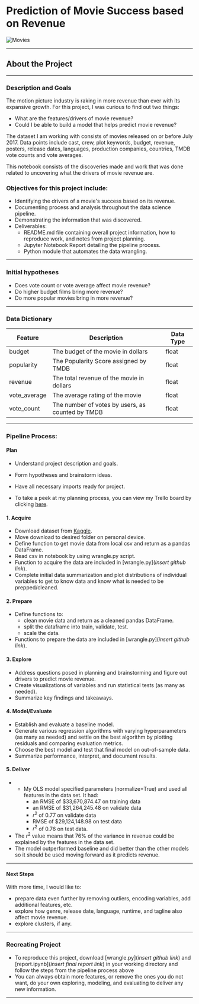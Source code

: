 # Prediction of Movie Success based on Revenue
![Movies](https://image.shutterstock.com/image-vector/film-festival-260nw-8170690.jpg)
****

## About the Project

****

### Description and Goals

The motion picture industry is raking in more revenue than ever with its expansive growth. For this project, I was curious to find out two things:
- What are the features/drivers of movie revenue?
- Could I be able to build a model that helps predict movie revenue?

The dataset I am working with consists of movies released on or before July 2017. Data points include cast, crew, plot keywords, budget, revenue, posters, release dates, languages, production companies, countries, TMDB vote counts and vote averages.

This notebook consists of the discoveries made and work that was done related to uncovering what the drivers of movie revenue are.

### Objectives for this project include:
- Identifying the drivers of a movie's success based on its revenue.
- Documenting process and analysis throughout the data science pipeline.
- Demonstrating the information that was discovered.
- Deliverables:
    - README.md file containing overall project information, how to reproduce work, and notes from project planning.
    - Jupyter Notebook Report detailing the pipeline process.
    - Python module that automates the data wrangling.

**** 

### Initial hypotheses
- Does vote count or vote average affect movie revenue?
- Do higher budget films bring more revenue?
- Do more popular movies bring in more revenue?

****

### Data Dictionary

Feature      | Description   | Data Type
------------ | ------------- | ------------
budget | The budget of the movie in dollars | float
popularity | The Popularity Score assigned by TMDB | float
revenue | The total revenue of the movie in dollars | float
vote_average | The average rating of the movie | float
vote_count | The number of votes by users, as counted by TMDB | float

****

### Pipeline Process:

#### Plan
- Understand project description and goals. 
- Form hypotheses and brainstorm ideas.
- Have all necessary imports ready for project.


- To take a peek at my planning process, you can view my Trello board by clicking [here](https://trello.com/b/qwVUJS23/alicias-side-project-prediction-of-movie-revenue-from-tmdb-dataset).



#### 1. Acquire
- Download dataset from [Kaggle](https://www.kaggle.com/rounakbanik/the-movies-dataset?select=movies_metadata.csv).
- Move download to desired folder on personal device.
- Define function to get movie data from local csv and return as a pandas DataFrame.
- Read csv in notebook by using wrangle.py script.
- Function to acquire the data are included in [wrangle.py](*insert github link*).
- Complete initial data summarization and plot distributions of individual variables to get to know data and know what is needed to be prepped/cleaned.

#### 2. Prepare
- Define functions to:
    - clean movie data and return as a cleaned pandas DataFrame.
    - split the dataframe into train, validate, test.
    - scale the data.
- Functions to prepare the data are included in [wrangle.py](*insert github link*).

#### 3. Explore
- Address questions posed in planning and brainstorming and figure out drivers to predict movie revenue.
- Create visualizations of variables and run statistical tests (as many as needed).
- Summarize key findings and takeaways.

#### 4. Model/Evaluate
- Establish and evaluate a baseline model.
- Generate various regression algorithms with varying hyperparameters (as many as needed) and settle on the best algorithm by plotting residuals and comparing evaluation metrics.
- Choose the best model and test that final model on out-of-sample data.
- Summarize performance, interpret, and document results.

#### 5. Deliver
- - My OLS model specified parameters (normalize=True) and used all features in the data set. It had:
    - an RMSE of \$33,670,874.47 on training data
    - an RMSE of \$31,264,245.48 on validate data
    - $r^{2}$ of 0.77 on validate data
    - RMSE of \$29,124,148.98 on test data
    - $r^{2}$ of 0.76 on test data. 
- The $r^{2}$ value means that 76% of the variance in revenue could be explained by the features in the data set.
- The model outperformed baseline and did better than the other models so it should be used moving forward as it predicts revenue.

****

#### Next Steps
With more time, I would like to:
- prepare data even further by removing outliers, encoding variables, add additional features, etc.
- explore how genre, release date, language, runtime, and tagline also affect movie revenue.
- explore clusters, if any.


****

### Recreating Project
- To reproduce this project, download [wrangle.py](*insert github link*) and [report.ipynb](*insert final report link*) in your working directory and follow the steps from the pipeline process above
- You can always obtain more features, or remove the ones you do not want, do your own exploring, modeling, and evaluating to deliver any new information.

****